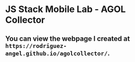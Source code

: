 # JS Stack Mobile Lab - AGOL Collector

## You can view the webpage I created at `https://rodriguez-angel.github.io/agolcollector/`.
